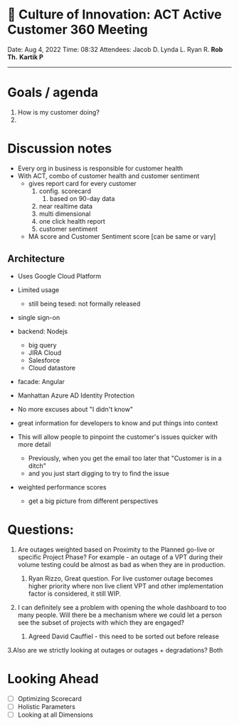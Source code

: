 
# 🌱 Culture of Innovation: ACT Active Customer 360 Meeting

Date: Aug 4, 2022
Time: 08:32
Attendees: Jacob D. Lynda L. Ryan R. __Rob Th.__ __Kartik P__

---

# Goals / agenda
1. How is my customer doing?
2. 

# Discussion notes
- Every org in business is responsible for customer health
- With ACT, combo of customer health and customer sentiment
	- gives report card for every customer
		1. config. scorecard
			1. based on 90-day data
		2. near realtime data
		3. multi dimensional
		4. one click health report
		5. customer sentiment 
	- MA score and Customer Sentiment score [can be same or vary]

## Architecture
- Uses Google Cloud Platform 
- Limited usage
	- still being tesed: not formally released

- single sign-on
- backend: Nodejs
	- big query
	- JIRA Cloud
	- Salesforce
	- Cloud datastore
- facade: Angular
- Manhattan Azure AD Identity Protection

- No more excuses about "I didn't know"

- great information for developers to know and put things into context
- This will allow people to pinpoint the customer's issues quicker with more detail
	- Previously, when you get the email too later that "Customer is in a ditch"
	- and you just start digging to try to find the issue
- weighted performance scores
	- get a big picture from different perspectives
# Questions:
1. Are outages weighted based on Proximity to the Planned go-live or specific Project Phase? For example - an outage of a VPT during their volume testing could be almost as bad as when they are in production.
	1. Ryan Rizzo, Great question. For live customer outage becomes higher priority where non live client VPT and other implementation factor is considered, it still WIP.


2. I can definitely see a problem with opening the whole dashboard to too many people. Will there be a mechanism where we could let a person see the subset of projects with which they are engaged?
	1. Agreed David Cauffiel - this need to be sorted out before release


3.Also are we strictly looking at outages or outages + degradations?
	Both


# Looking Ahead
- [ ] Optimizing Scorecard
- [ ] Holistic Parameters
- [ ] Looking at all Dimensions
